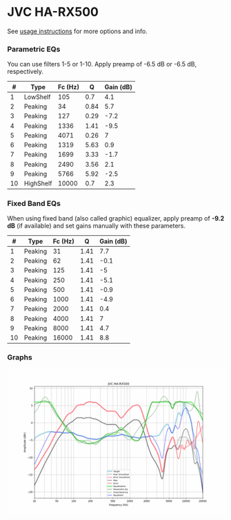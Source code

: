 # JVC HA-RX500
See [usage instructions](https://github.com/jaakkopasanen/AutoEq#usage) for more options and info.

### Parametric EQs
You can use filters 1-5 or 1-10. Apply preamp of -6.5 dB or -6.5 dB, respectively.

|   # | Type      |   Fc (Hz) |    Q |   Gain (dB) |
|-----|-----------|-----------|------|-------------|
|   1 | LowShelf  |       105 | 0.7  |         4.1 |
|   2 | Peaking   |        34 | 0.84 |         5.7 |
|   3 | Peaking   |       127 | 0.29 |        -7.2 |
|   4 | Peaking   |      1336 | 1.41 |        -9.5 |
|   5 | Peaking   |      4071 | 0.26 |         7   |
|   6 | Peaking   |      1319 | 5.63 |         0.9 |
|   7 | Peaking   |      1699 | 3.33 |        -1.7 |
|   8 | Peaking   |      2490 | 3.56 |         2.1 |
|   9 | Peaking   |      5766 | 5.92 |        -2.5 |
|  10 | HighShelf |     10000 | 0.7  |         2.3 |

### Fixed Band EQs
When using fixed band (also called graphic) equalizer, apply preamp of **-9.2 dB** (if available) and set gains manually with these parameters.

|   # | Type    |   Fc (Hz) |    Q |   Gain (dB) |
|-----|---------|-----------|------|-------------|
|   1 | Peaking |        31 | 1.41 |         7.7 |
|   2 | Peaking |        62 | 1.41 |        -0.1 |
|   3 | Peaking |       125 | 1.41 |        -5   |
|   4 | Peaking |       250 | 1.41 |        -5.1 |
|   5 | Peaking |       500 | 1.41 |        -0.9 |
|   6 | Peaking |      1000 | 1.41 |        -4.9 |
|   7 | Peaking |      2000 | 1.41 |         0.4 |
|   8 | Peaking |      4000 | 1.41 |         7   |
|   9 | Peaking |      8000 | 1.41 |         4.7 |
|  10 | Peaking |     16000 | 1.41 |         8.8 |

### Graphs
![](./JVC%20HA-RX500.png)
